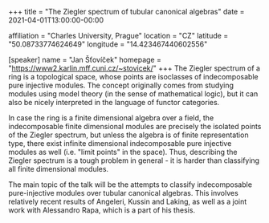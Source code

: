 +++
title = "The Ziegler spectrum of tubular canonical algebras"
date = 2021-04-01T13:00:00-00:00

affiliation = "Charles University, Prague"
location = "CZ"
latitude = "50.08733774624649"
longitude = "14.423467440602556"

[speaker]
  name = "Jan Šťovíček"
  homepage = "https://www2.karlin.mff.cuni.cz/~stovicek/"
+++
The Ziegler spectrum of a ring is a topological space, whose points are isoclasses of indecomposable pure injective modules. The concept originally comes from studying modules using model theory (in the sense of mathematical logic), but it can also be nicely interpreted in the language of functor categories.

In case the ring is a finite dimensional algebra over a field, the indecomposable finite dimensional modules are precisely the isolated points of the Ziegler spectrum, but unless the algebra is of finite representation type, there exist infinite dimensional indecomposable pure injective modules as well (i.e. "limit points" in the space). Thus, describing the Ziegler spectrum is a tough problem in general - it is harder than classifying all finite dimensional modules.

The main topic of the talk will be the attempts to classify indecomposable pure-injective modules over tubular canonical algebras. This involves relatively recent results of Angeleri, Kussin and Laking, as well as a joint work with Alessandro Rapa, which is a part of his thesis.
